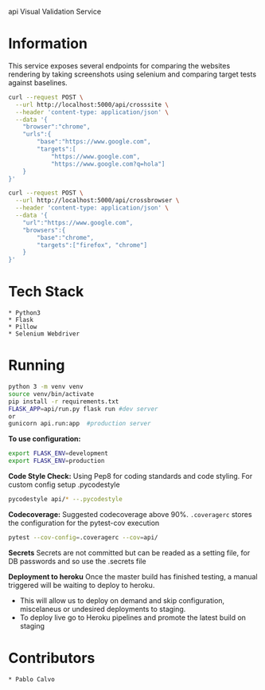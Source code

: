 api Visual Validation Service

# Information
This service exposes several endpoints for comparing the websites rendering by taking screenshots using selenium and comparing target tests against baselines.

```bash
curl --request POST \
  --url http://localhost:5000/api/crosssite \
  --header 'content-type: application/json' \
  --data '{
	"browser":"chrome",
	"urls":{
		"base":"https://www.google.com",
		"targets":[
			"https://www.google.com",
			"https://www.google.com?q=hola"]
	}
}'
```

```bash
curl --request POST \
  --url http://localhost:5000/api/crossbrowser \
  --header 'content-type: application/json' \
  --data '{
	"url":"https://www.google.com",
	"browsers":{
		"base":"chrome",
		"targets":["firefox", "chrome"]
	}
}'
```

# Tech Stack
    * Python3
    * Flask
    * Pillow
    * Selenium Webdriver

# Running
```bash
python 3 -m venv venv
source venv/bin/activate
pip install -r requirements.txt
FLASK_APP=api/run.py flask run #dev server
or
gunicorn api.run:app  #production server
```

**To use configuration:**
```bash
export FLASK_ENV=development
export FLASK_ENV=production
```

**Code Style Check:**
Using Pep8 for coding standards and code styling. For custom config setup .pycodestyle
```bash
pycodestyle api/* --.pycodestyle
```

**Codecoverage:**
Suggested codecoverage above 90%. `.coveragerc` stores the configuration for the pytest-cov execution
```bash
pytest --cov-config=.coveragerc --cov=api/
```

**Secrets**
Secrets are not committed but can be readed as a setting file, for DB passwords and so use the .secrets file

**Deployment to heroku**
Once the master build has finished testing,  a manual triggered will be waiting to deploy to heroku.
- This will allow us to deploy on demand and skip configuration, miscelaneus or undesired deployments to staging.
- To deploy live go to Heroku pipelines and promote the latest build on staging

# Contributors
    * Pablo Calvo


